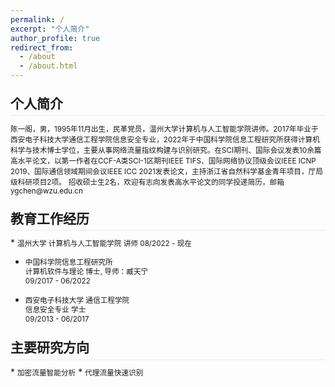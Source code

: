 ```yaml
---
permalink: /
excerpt: "个人简介"
author_profile: true
redirect_from: 
  - /about
  - /about.html
---
```

<style>
.page__content p {
    margin: 0 0 0em;
}
p{
    /*margin: 0;*/
    /*padding: -30;*/
    /*line-height: 15px;*/
}
a{
	color:#7c1313;
}
ul{
    /*margin: 0;*/
    /*padding: -30;*/
    line-height: 15px;
    margin-block-start: 0em;
    margin-block-end: 0em;
}
ul li, ol li {
    margin-bottom: 0.em;
}
h1, h2, h3, h4, h5, h6 {
	padding-bottom: 0.2em;
	margin: 1em 0 0.5em;
	border-bottom: 2px solid #f2f3f3;
}
</style>

<h2>个人简介</h2>
<small> 陈一阁，男，1995年11月出生，民革党员，温州大学计算机与人工智能学院讲师。2017年毕业于西安电子科技大学通信工程学院信息安全专业，2022年于中国科学院信息工程研究所获得计算机科学与技术博士学位，主要从事网络流量指纹构建与识别研究。在SCI期刊、国际会议发表10余篇高水平论文，以第一作者在CCF-A类SCI-1区期刊IEEE TIFS、国际网络协议顶级会议IEEE ICNP 2019、国际通信领域期间会议IEEE ICC 2021发表论文，主持浙江省自然科学基金青年项目，厅局级科研项目2项。</small>  
<small> 招收硕士生2名，欢迎有志向发表高水平论文的同学投递简历，邮箱ygchen@wzu.edu.cn</small>

<h2>教育工作经历</h2>
* <small> 温州大学 计算机与人工智能学院  
讲师  
08/2022 - 现在</small>

* <small> 中国科学院信息工程研究所  
计算机软件与理论 博士, 导师：臧天宁  
09/2017 - 06/2022</small>

* <small> 西安电子科技大学 通信工程学院  
信息安全专业 学士  
09/2013 - 06/2017</small>

<h2>主要研究方向</h2>
* <small> 加密流量智能分析</small>
* <small> 代理流量快速识别</small>